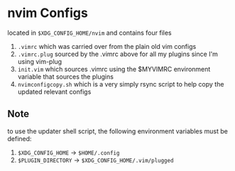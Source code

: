 # nvim Configs
located in `$XDG_CONFIG_HOME/nvim` and contains four files

1. `.vimrc` which was carried over from the plain old vim configs
2. `.vimrc.plug` sourced by the .vimrc above for all my plugins since I'm using vim-plug
3. `init.vim` which sources .vimrc using the $MYVIMRC environment variable that sources the plugins
4. `nvimconfigcopy.sh` which is a very simply rsync script to help copy the updated relevant configs

## Note
to use the updater shell script, the following environment variables must be defined:

1. `$XDG_CONFIG_HOME` -> `$HOME/.config`
2. `$PLUGIN_DIRECTORY` -> `$XDG_CONFIG_HOME/.vim/plugged`
